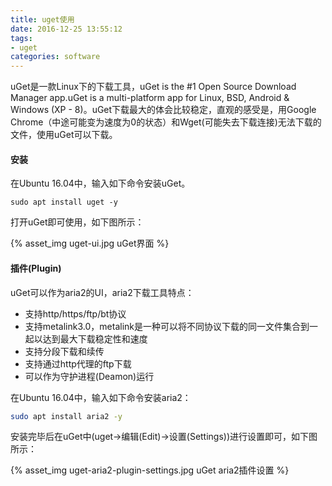 ```yaml
---
title: uget使用
date: 2016-12-25 13:55:12
tags:
- uget
categories: software
---
```


uGet是一款Linux下的下载工具，uGet is the #1 Open Source Download Manager app.uGet is a multi-platform app for Linux, BSD, Android & Windows (XP - 8)。uGet下载最大的体会比较稳定，直观的感受是，用Google Chrome（中途可能变为速度为0的状态）和Wget(可能失去下载连接)无法下载的文件，使用uGet可以下载。

<!-- more -->

#### 安装

在Ubuntu 16.04中，输入如下命令安装uGet。

```
sudo apt install uget -y
```

打开uGet即可使用，如下图所示：

{% asset_img uget-ui.jpg uGet界面 %}

#### 插件(Plugin)

uGet可以作为aria2的UI，aria2下载工具特点：

* 支持http/https/ftp/bt协议
* 支持metalink3.0，metalink是一种可以将不同协议下载的同一文件集合到一起以达到最大下载稳定性和速度
* 支持分段下载和续传
* 支持通过http代理的ftp下载
* 可以作为守护进程(Deamon)运行

在Ubuntu 16.04中，输入如下命令安装aria2：

```Bash
sudo apt install aria2 -y
```

安装完毕后在uGet中(uget→编辑(Edit)→设置(Settings))进行设置即可，如下图所示：

{% asset_img uget-aria2-plugin-settings.jpg uGet aria2插件设置 %}
